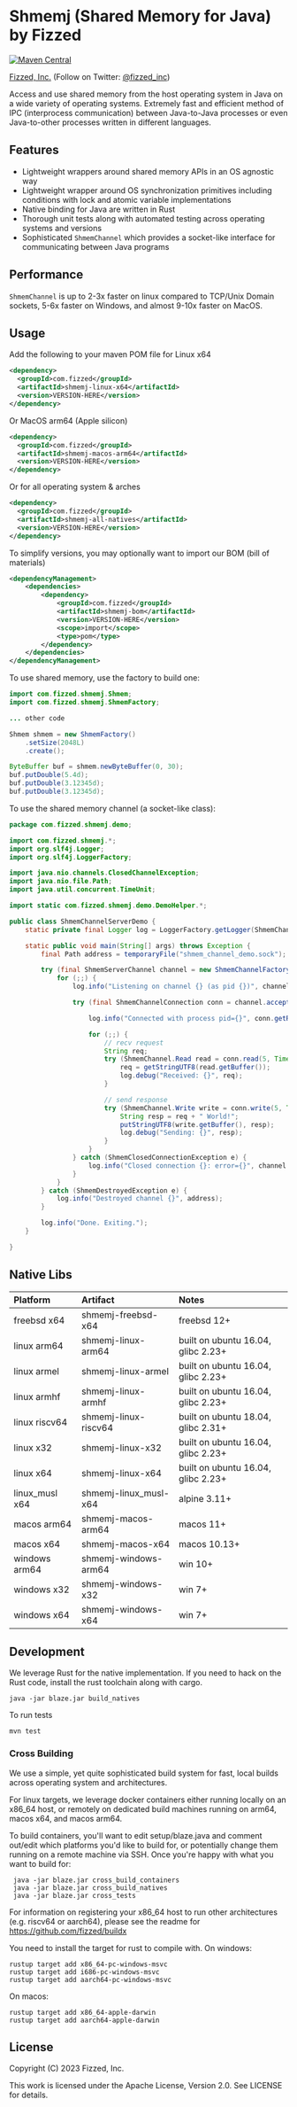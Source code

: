 # Shmemj (Shared Memory for Java) by Fizzed

[![Maven Central](https://img.shields.io/maven-central/v/com.fizzed/shmemj?color=blue&style=flat-square)](https://mvnrepository.com/artifact/com.fizzed/shmemj)

[Fizzed, Inc.](http://fizzed.com) (Follow on Twitter: [@fizzed_inc](http://twitter.com/fizzed_inc))

Access and use shared memory from the host operating system in Java on a wide variety of operating systems. Extremely
fast and efficient method of IPC (interprocess communication) between Java-to-Java processes or even Java-to-other 
processes written in different languages.

## Features

 - Lightweight wrappers around shared memory APIs in an OS agnostic way
 - Lightweight wrapper around OS synchronization primitives including conditions with lock and atomic variable implementations
 - Native binding for Java are written in Rust
 - Thorough unit tests along with automated testing across operating systems and versions
 - Sophisticated ```ShmemChannel``` which provides a socket-like interface for communicating between Java programs

## Performance

```ShmemChannel``` is up to 2-3x faster on linux compared to TCP/Unix Domain sockets, 5-6x faster on Windows, and
almost 9-10x faster on MacOS.

## Usage

Add the following to your maven POM file for Linux x64

```xml
<dependency>
  <groupId>com.fizzed</groupId>
  <artifactId>shmemj-linux-x64</artifactId>
  <version>VERSION-HERE</version>
</dependency>
```

Or MacOS arm64 (Apple silicon)

```xml
<dependency>
  <groupId>com.fizzed</groupId>
  <artifactId>shmemj-macos-arm64</artifactId>
  <version>VERSION-HERE</version>
</dependency>
```

Or for all operating system & arches

```xml
<dependency>
  <groupId>com.fizzed</groupId>
  <artifactId>shmemj-all-natives</artifactId>
  <version>VERSION-HERE</version>
</dependency>
```

To simplify versions, you may optionally want to import our BOM (bill of materials)

```xml
<dependencyManagement>
    <dependencies>
        <dependency>
            <groupId>com.fizzed</groupId>
            <artifactId>shmemj-bom</artifactId>
            <version>VERSION-HERE</version>
            <scope>import</scope>
            <type>pom</type>
        </dependency>
    </dependencies>
</dependencyManagement>
```

To use shared memory, use the factory to build one:

```java
import com.fizzed.shmemj.Shmem;
import com.fizzed.shmemj.ShmemFactory;

... other code

Shmem shmem = new ShmemFactory()
    .setSize(2048L)
    .create();

ByteBuffer buf = shmem.newByteBuffer(0, 30);
buf.putDouble(5.4d);
buf.putDouble(3.12345d);
buf.putDouble(3.12345d);
```

To use the shared memory channel (a socket-like class):

```java
package com.fizzed.shmemj.demo;

import com.fizzed.shmemj.*;
import org.slf4j.Logger;
import org.slf4j.LoggerFactory;

import java.nio.channels.ClosedChannelException;
import java.nio.file.Path;
import java.util.concurrent.TimeUnit;

import static com.fizzed.shmemj.demo.DemoHelper.*;

public class ShmemChannelServerDemo {
    static private final Logger log = LoggerFactory.getLogger(ShmemChannelServerDemo.class);

    static public void main(String[] args) throws Exception {
        final Path address = temporaryFile("shmem_channel_demo.sock");

        try (final ShmemServerChannel channel = new ShmemChannelFactory().setSize(4096L).setAddress(address).setSpinLocks(true).createServerChannel()) {
            for (;;) {
                log.info("Listening on channel {} (as pid {})", channel.getAddress(), ProcessProvider.DEFAULT.getCurrentPid());

                try (final ShmemChannelConnection conn = channel.accept(120, TimeUnit.SECONDS)) {

                    log.info("Connected with process pid={}", conn.getRemotePid());

                    for (;;) {
                        // recv request
                        String req;
                        try (ShmemChannel.Read read = conn.read(5, TimeUnit.SECONDS)) {
                            req = getStringUTF8(read.getBuffer());
                            log.debug("Received: {}", req);
                        }

                        // send response
                        try (ShmemChannel.Write write = conn.write(5, TimeUnit.SECONDS)) {
                            String resp = req + " World!";
                            putStringUTF8(write.getBuffer(), resp);
                            log.debug("Sending: {}", resp);
                        }
                    }
                } catch (ShmemClosedConnectionException e) {
                    log.info("Closed connection {}: error={}", channel.getAddress(), e.getMessage());
                }
            }
        } catch (ShmemDestroyedException e) {
            log.info("Destroyed channel {}", address);
        }

        log.info("Done. Exiting.");
    }

}
```

## Native Libs

| Platform | Artifact | Notes |
| :--------------- | :----------- | :---- |
| freebsd x64 | shmemj-freebsd-x64 | freebsd 12+ |
| linux arm64 | shmemj-linux-arm64 | built on ubuntu 16.04, glibc 2.23+ |
| linux armel | shmemj-linux-armel | built on ubuntu 16.04, glibc 2.23+ |
| linux armhf | shmemj-linux-armhf | built on ubuntu 16.04, glibc 2.23+ |
| linux riscv64 | shmemj-linux-riscv64 | built on ubuntu 18.04, glibc 2.31+ |
| linux x32 | shmemj-linux-x32 | built on ubuntu 16.04, glibc 2.23+ |
| linux x64 | shmemj-linux-x64 | built on ubuntu 16.04, glibc 2.23+ |
| linux_musl x64 | shmemj-linux_musl-x64 | alpine 3.11+ |
| macos arm64 | shmemj-macos-arm64 | macos 11+ |
| macos x64 | shmemj-macos-x64 | macos 10.13+ |
| windows arm64 | shmemj-windows-arm64 | win 10+ |
| windows x32 | shmemj-windows-x32 | win 7+ |
| windows x64 | shmemj-windows-x64 | win 7+ |

## Development

We leverage Rust for the native implementation.  If you need to hack on the Rust code, install the rust toolchain along
with cargo.

    java -jar blaze.jar build_natives

To run tests

    mvn test

### Cross Building

We use a simple, yet quite sophisticated build system for fast, local builds across operating system and architectures.

For linux targets, we leverage docker containers either running locally on an x86_64 host, or remotely on dedicated
build machines running on arm64, macos x64, and macos arm64.

To build containers, you'll want to edit setup/blaze.java and comment out/edit which platforms you'd like to build for,
or potentially change them running on a remote machine via SSH.  Once you're happy with what you want to build for:

     java -jar blaze.jar cross_build_containers
     java -jar blaze.jar cross_build_natives
     java -jar blaze.jar cross_tests

For information on registering your x86_64 host to run other architectures (e.g. riscv64 or aarch64), please see
the readme for https://github.com/fizzed/buildx

You need to install the target for rust to compile with.  On windows:

    rustup target add x86_64-pc-windows-msvc
    rustup target add i686-pc-windows-msvc
    rustup target add aarch64-pc-windows-msvc

On macos:

    rustup target add x86_64-apple-darwin
    rustup target add aarch64-apple-darwin

## License

Copyright (C) 2023 Fizzed, Inc.

This work is licensed under the Apache License, Version 2.0. See LICENSE for details.